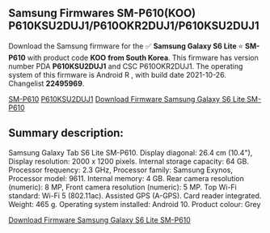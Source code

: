 <h2>Samsung Firmwares SM-P610(KOO) P610KSU2DUJ1/P610OKR2DUJ1/P610KSU2DUJ1</h2>
Download the Samsung firmware for the ✅ <strong>Samsung Galaxy S6 Lite </strong> ⭐ <strong>SM-P610</strong> with product code <strong>KOO</strong> <strong> from South Korea</strong>. This firmware has version number PDA <strong>P610KSU2DUJ1</strong> and CSC P610OKR2DUJ1. The operating system of this firmware is Android R , with build date 2021-10-26. Changelist <strong>22495969</strong>.


[SM-P610](https://samfirm.shop/samsung/model/SM-P610)
[P610KSU2DUJ1](https://samfirm.shop/samsung/pda/P610KSU2DUJ1)
[Download Firmware Samsung Galaxy S6 Lite SM-P610](https://samfirm.shop/samsung/firmware/468587)
<h2>Summary description:</h2>
<p>Samsung Galaxy Tab S6 Lite SM-P610. Display diagonal: 26.4 cm (10.4"), Display resolution: 2000 x 1200 pixels. Internal storage capacity: 64 GB. Processor frequency: 2.3 GHz, Processor family: Samsung Exynos, Processor model: 9611. Internal memory: 4 GB. Rear camera resolution (numeric): 8 MP, Front camera resolution (numeric): 5 MP. Top Wi-Fi standard: Wi-Fi 5 (802.11ac). Assisted GPS (A-GPS). Card reader integrated. Weight: 465 g. Operating system installed: Android 10. Product colour: Grey</p>


[Download Firmware Samsung Galaxy S6 Lite SM-P610](https://samfirm.shop/samsung/firmware/468587)
